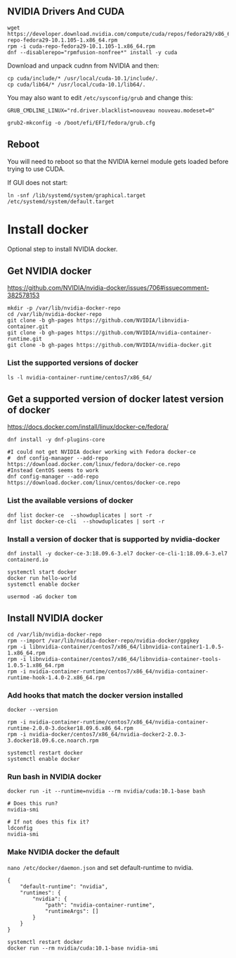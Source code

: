 ## NVIDIA Drivers And CUDA

```
wget https://developer.download.nvidia.com/compute/cuda/repos/fedora29/x86_64/cuda-repo-fedora29-10.1.105-1.x86_64.rpm
rpm -i cuda-repo-fedora29-10.1.105-1.x86_64.rpm
dnf --disablerepo="rpmfusion-nonfree*" install -y cuda

```

Download and unpack cudnn from NVIDIA and then:
```
cp cuda/include/* /usr/local/cuda-10.1/include/.
cp cuda/lib64/* /usr/local/cuda-10.1/lib64/.

```

You may also want to edit ```/etc/sysconfig/grub``` and change this:
```
GRUB_CMDLINE_LINUX="rd.driver.blacklist=nouveau nouveau.modeset=0"

```
```
grub2-mkconfig -o /boot/efi/EFI/fedora/grub.cfg

```


## Reboot
You will need to reboot so that the NVIDIA kernel module gets loaded before trying to use CUDA.

If GUI does not start:
```
ln -snf /lib/systemd/system/graphical.target /etc/systemd/system/default.target

```

# Install docker
Optional step to install NVIDIA docker.

## Get NVIDIA docker 
https://github.com/NVIDIA/nvidia-docker/issues/706#issuecomment-382578153

```
mkdir -p /var/lib/nvidia-docker-repo 
cd /var/lib/nvidia-docker-repo
git clone -b gh-pages https://github.com/NVIDIA/libnvidia-container.git
git clone -b gh-pages https://github.com/NVIDIA/nvidia-container-runtime.git
git clone -b gh-pages https://github.com/NVIDIA/nvidia-docker.git

```

### List the supported versions of docker
```
ls -l nvidia-container-runtime/centos7/x86_64/

```

## Get a supported version of docker latest version of docker
https://docs.docker.com/install/linux/docker-ce/fedora/

```
dnf install -y dnf-plugins-core

#I could not get NVIDIA docker working with Fedora docker-ce
#  dnf config-manager --add-repo https://download.docker.com/linux/fedora/docker-ce.repo
#Instead CentOS seems to work
dnf config-manager --add-repo https://download.docker.com/linux/centos/docker-ce.repo

```

### List the available versions of docker
```
dnf list docker-ce  --showduplicates | sort -r
dnf list docker-ce-cli  --showduplicates | sort -r

```

### Install a version of docker that is supported by nvidia-docker
```
dnf install -y docker-ce-3:18.09.6-3.el7 docker-ce-cli-1:18.09.6-3.el7 containerd.io

systemctl start docker
docker run hello-world
systemctl enable docker

usermod -aG docker tom

```

## Install NVIDIA docker
```
cd /var/lib/nvidia-docker-repo
rpm --import /var/lib/nvidia-docker-repo/nvidia-docker/gpgkey
rpm -i libnvidia-container/centos7/x86_64/libnvidia-container1-1.0.5-1.x86_64.rpm 
rpm -i libnvidia-container/centos7/x86_64/libnvidia-container-tools-1.0.5-1.x86_64.rpm 
rpm -i nvidia-container-runtime/centos7/x86_64/nvidia-container-runtime-hook-1.4.0-2.x86_64.rpm 

```

### Add hooks that match the docker version installed
```
docker --version

rpm -i nvidia-container-runtime/centos7/x86_64/nvidia-container-runtime-2.0.0-3.docker18.09.6.x86_64.rpm 
rpm -i nvidia-docker/centos7/x86_64/nvidia-docker2-2.0.3-3.docker18.09.6.ce.noarch.rpm 

systemctl restart docker
systemctl enable docker

```

### Run bash in NVIDIA docker
```
docker run -it --runtime=nvidia --rm nvidia/cuda:10.1-base bash

```

```
# Does this run?
nvidia-smi

# If not does this fix it?
ldconfig
nvidia-smi

```

### Make NVIDIA docker the default
```nano /etc/docker/daemon.json``` and set default-runtime to nvidia.
```
{
    "default-runtime": "nvidia",
    "runtimes": {
        "nvidia": {
            "path": "nvidia-container-runtime",
            "runtimeArgs": []
        }
    }
}

```

```
systemctl restart docker
docker run --rm nvidia/cuda:10.1-base nvidia-smi

```
